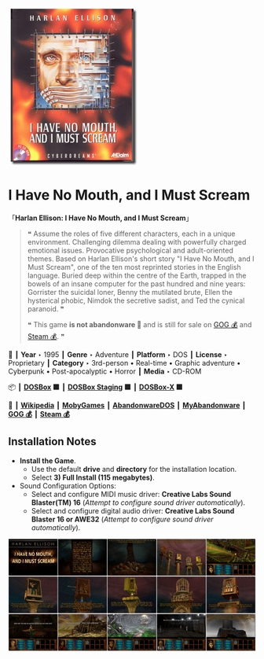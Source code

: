 ![](Thumbnail.png "application-thumbnail")

# I Have No Mouth, and I Must Scream

「**Harlan Ellison: I Have No Mouth, and I Must Scream**」

> ❝ Assume the roles of five different characters, each in a unique environment. Challenging dilemma dealing with powerfully charged emotional issues. Provocative psychological and adult-oriented themes. Based on Harlan Ellison's short story "I Have No Mouth, and I Must Scream", one of the ten most reprinted stories in the English language. Buried deep within the centre of the Earth, trapped in the bowels of an insane computer for the past hundred and nine years: Gorrister the suicidal loner, Benny the mutilated brute, Ellen the hysterical phobic, Nimdok the secretive sadist, and Ted the cynical paranoid. ❞
>
> ❝ This game **is not abandonware 🚫** and is still for sale on [GOG 💰](https://www.gog.com/en/game/i_have_no_mouth_and_i_must_scream) and [Steam 💰](https://store.steampowered.com/app/245390/I_Have_No_Mouth_and_I_Must_Scream/). ❞
>

📌 ┃ **Year** ‣ 1995 ┃ **Genre** ‣ Adventure ┃ **Platform** ‣ DOS ┃ **License** ‣ Proprietary ┃ **Category** ‣ 3rd-person • Real-time • Graphic adventure • Cyberpunk • Post-apocalyptic • Horror ┃ **Media** ‣ CD-ROM 

📦 ┃ **[DOSBox](https://www.dosbox.com/) 🟩** ┃ **[DOSBox Staging](https://dosbox-staging.github.io/) 🟩** ┃ **[DOSBox-X](https://dosbox-x.com/) 🟩** 

📎 ┃ **[Wikipedia](https://en.wikipedia.org/wiki/I_Have_No_Mouth,_and_I_Must_Scream_(video_game))** ┃ **[MobyGames](https://www.mobygames.com/game/617/harlan-ellison-i-have-no-mouth-and-i-must-scream/)** ┃ **[AbandonwareDOS](https://www.abandonwaredos.com/abandonware-game.php?abandonware=I+have+no+Mouth+and+I+Must+Scream&gid=1704)** ┃ **[MyAbandonware](https://www.myabandonware.com/game/harlan-ellison-i-have-no-mouth-and-i-must-scream-2sv)** ┃ **[GOG 💰](https://www.gog.com/en/game/i_have_no_mouth_and_i_must_scream)** ┃ **[Steam 💰](https://store.steampowered.com/app/245390/I_Have_No_Mouth_and_I_Must_Scream/)** 

## Installation Notes
- **Install the Game**.
  - Use the default **drive** and **directory** for the installation location.
  - Select **3) Full Install (115 megabytes)**.
- Sound Configuration Options:
  - Select and configure MIDI music driver: **Creative Labs Sound Blaster(TM) 16** (*Attempt to configure sound driver automatically*).
  - Select and configure digital audio driver: **Creative Labs Sound Blaster 16 or AWE32** (*Attempt to configure sound driver automatically*).

![](Montage.png "I Have No Mouth, and I Must Scream")

